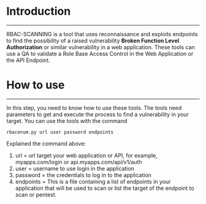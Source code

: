 # Introduction
---
RBAC-SCANNING is a tool that uses reconnaissance and exploits endpoints to find the possibility of a raised vulnerability **Broken Function Level Authorization** or similar vulnerability in a web application. These tools can use a QA to validate a Role Base Access Control in the Web Application or the API Endpoint. 

# How to use
---
In this step, you need to know how to use these tools. The tools need parameters to get and execute the process to find a vulnerability in your target. You can use the tools with the command
```
rbacenum.py url user password endpoints 
```
Explained the command above:
1. url = url target your web application or API, for example, myapps.com/login or api.myapps.com/api/v1/auth
2. user = username to use login in the application
3. password = the credentials to log in to the application
4. endpoints = This is a file containing a list of endpoints in your application that will be used to scan or list the target of the endpoint to scan or pentest.
